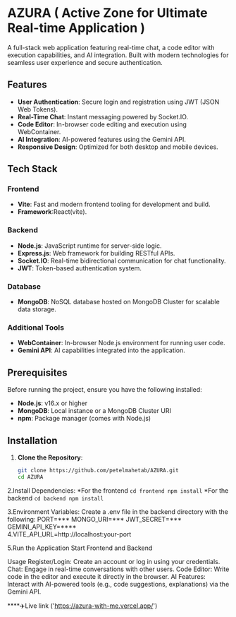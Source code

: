 # AZURA ( Active Zone for Ultimate Real-time Application )

A full-stack web application featuring real-time chat, a code editor with execution capabilities, and AI integration. Built with modern technologies for seamless user experience and secure authentication.

## Features
- **User Authentication**: Secure login and registration using JWT (JSON Web Tokens).
- **Real-Time Chat**: Instant messaging powered by Socket.IO.
- **Code Editor**: In-browser code editing and execution using WebContainer.
- **AI Integration**: AI-powered features using the Gemini API.
- **Responsive Design**: Optimized for both desktop and mobile devices.

## Tech Stack

### Frontend
- **Vite**: Fast and modern frontend tooling for development and build.
- **Framework**:React(vite).

### Backend
- **Node.js**: JavaScript runtime for server-side logic.
- **Express.js**: Web framework for building RESTful APIs.
- **Socket.IO**: Real-time bidirectional communication for chat functionality.
- **JWT**: Token-based authentication system.

### Database
- **MongoDB**: NoSQL database hosted on MongoDB Cluster for scalable data storage.

### Additional Tools
- **WebContainer**: In-browser Node.js environment for running user code.
- **Gemini API**: AI capabilities integrated into the application.

## Prerequisites
Before running the project, ensure you have the following installed:
- **Node.js**: v16.x or higher
- **MongoDB**: Local instance or a MongoDB Cluster URI
- **npm**: Package manager (comes with Node.js)

## Installation

1. **Clone the Repository**:
   ```bash
   git clone https://github.com/petelmahetab/AZURA.git
   cd AZURA 
   ```
2.Install Dependencies:
   *For the frontend
      ```
      cd frontend
      npm install
      ```
   *For the backend
      ```
      cd backend
      npm install
      ```

3.Environment Variables:
    Create a .env file in the backend directory with the following:
     PORT=***
     MONGO_URI=*** 
     JWT_SECRET=***
     GEMINI_API_KEY=****     
4.VITE_API_URL=http://localhost:your-port

5.Run the Application
  Start Frontend and Backend 


Usage
Register/Login: Create an account or log in using your credentials.
Chat: Engage in real-time conversations with other users.
Code Editor: Write code in the editor and execute it directly in the browser.
AI Features: Interact with AI-powered tools (e.g., code suggestions, explanations) via the Gemini API.

****✈️Live link ('https://azura-with-me.vercel.app/')

  
